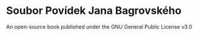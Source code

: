 # Soubor Povídek Jana Bagrovského
An open-source book published under the GNU General Public License v3.0
